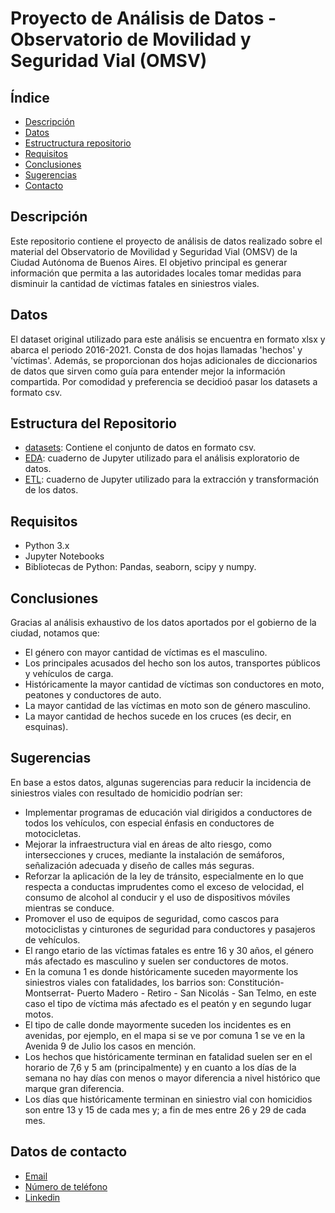 # Proyecto de Análisis de Datos - Observatorio de Movilidad y Seguridad Vial (OMSV)

## Índice
- [Descripción](https://github.com/marko7768/PI2/blob/main/README.md#Descripción)
- [Datos](https://github.com/marko7768/PI2/blob/main/README.md#Datos)
- [Estructructura repositorio](https://github.com/marko7768/PI2/blob/main/README.md#Estructura-del-Repositorio)
- [Requisitos](https://github.com/marko7768/PI2/blob/main/README.md#Requisitos)
- [Conclusiones](https://github.com/marko7768/PI2/blob/main/README.md#Conclusiones)
- [Sugerencias](https://github.com/marko7768/PI2/blob/main/README.md#Sugerencias)
- [Contacto](https://github.com/marko7768/PI2/blob/main/README.md#Datos-de-contacto)

## Descripción
Este repositorio contiene el proyecto de análisis de datos realizado sobre el material del Observatorio de Movilidad y Seguridad Vial (OMSV) de la Ciudad Autónoma de Buenos Aires. El objetivo principal es generar información que permita a las autoridades locales tomar medidas para disminuir la cantidad de víctimas fatales en siniestros viales.

## Datos
El dataset original utilizado para este análisis se encuentra en formato xlsx y abarca el periodo 2016-2021. Consta de dos hojas llamadas 'hechos' y 'víctimas'. Además, se proporcionan dos hojas adicionales de diccionarios de datos que sirven como guía para entender mejor la información compartida. Por comodidad y preferencia se decidioó pasar los datasets a formato csv.

## Estructura del Repositorio
- [datasets](https://github.com/marko7768/PI2/tree/main/datasets): Contiene el conjunto de datos en formato csv.
- [EDA](https://github.com/marko7768/PI2/blob/main/EDA.ipynb): cuaderno de Jupyter utilizado para el análisis exploratorio de datos.
- [ETL](https://github.com/marko7768/PI2/blob/main/ETL.ipynb): cuaderno de Jupyter utilizado para la extracción y transformación de los datos.

## Requisitos
- Python 3.x
- Jupyter Notebooks
- Bibliotecas de Python: Pandas, seaborn, scipy y numpy.

## Conclusiones
Gracias al análisis exhaustivo de los datos aportados por el gobierno de la ciudad, notamos que:
- El género con mayor cantidad de víctimas es el masculino.
- Los principales acusados del hecho son los autos, transportes públicos y vehículos de carga.
- Históricamente la mayor cantidad de víctimas son conductores en moto, peatones y conductores de auto.
- La mayor cantidad de las víctimas en moto son de género masculino.
- La mayor cantidad de hechos sucede en los cruces (es decir, en esquinas).

## Sugerencias

En base a estos datos, algunas sugerencias para reducir la incidencia de siniestros viales con resultado de homicidio podrían ser:
- Implementar programas de educación vial dirigidos a conductores de todos los vehículos, con especial énfasis en conductores de motocicletas.
- Mejorar la infraestructura vial en áreas de alto riesgo, como intersecciones y cruces, mediante la instalación de semáforos, señalización adecuada y diseño de calles más seguras.
- Reforzar la aplicación de la ley de tránsito, especialmente en lo que respecta a conductas imprudentes como el exceso de velocidad, el consumo de alcohol al conducir y el uso de dispositivos móviles mientras se conduce.
- Promover el uso de equipos de seguridad, como cascos para motociclistas y cinturones de seguridad para conductores y pasajeros de vehículos.
- El rango etario de las víctimas fatales es entre 16 y 30 años, el género más afectado es masculino y suelen ser conductores de motos.
- En la comuna 1 es donde históricamente suceden mayormente los siniestros viales con fatalidades, los barrios son: Constitución- Montserrat- Puerto Madero - Retiro - San Nicolás - San Telmo, en este caso el tipo de víctima más afectado es el peatón y en segundo lugar motos.
- El tipo de calle donde mayormente suceden los incidentes es en avenidas, por ejemplo, en el mapa si se ve por comuna 1 se ve en la Avenida 9 de Julio los casos en mención.
- Los hechos que históricamente terminan en fatalidad suelen ser en el horario de 7,6 y 5 am (principalmente) y en cuanto a los días de la semana no hay días con menos o mayor diferencia a nivel histórico que marque gran diferencia.
- Los días que históricamente terminan en siniestro vial con homicidios son entre 13 y 15 de cada mes y; a fin de mes entre 26 y 29 de cada mes.

## Datos de contacto
- [Email](markosotola@gmail.com)
- [Número de teléfono](https://Wa.me/543510274415)
- [Linkedin](https://www.linkedin.com/in/marko-sotola-15640b212/)
